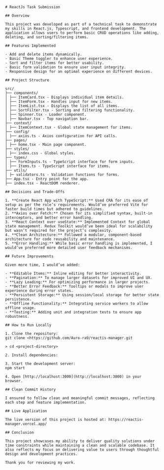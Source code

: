     # ReactJs Task Submission

    ## Overview

    This project was developed as part of a technical task to demonstrate my skills in React.js, Typescript, and frontend development. The application allows users to perform basic CRUD operations like adding, deleting, and sorting/filtering items.

    ## Features Implemented

    - Add and delete items dynamically.
    - Basic Theme toggler to enhance user experience.
    - Sort and filter items for better usability.
    - Basic form validation to ensure user input integrity.
    - Responsive design for an optimal experience on different devices.

    ## Project Structure

    src/
    ├── components/
    │ ├── ItemCard.tsx - Displays individual item details.
    │ ├── ItemForm.tsx - Handles input for new items.
    │ ├── ItemList.tsx - Displays the list of all items.
    │ ├── SortFilter.tsx - Sorting and filtering functionality.
    │ ├── Spinner.tsx - Loader component.
    │ ├── Navbar.tsx - Top navigation bar.
    ├── context/
    │ ├── ItemContext.tsx - Global state management for items.
    ├── config/
    │ ├── axios.ts - Axios configuration for API calls.
    ├── pages/
    │ ├── home.tsx - Main page component.
    ├── styles/
    │ ├── index.css - Global styles.
    ├── types/
    │ ├── FormInputs.ts - TypeScript interface for form inputs.
    │ ├── Items.ts - TypeScript interface for items.
    ├── utils/
    │ ├─ validators.ts - Validation functions for forms.
    ├── App.tsx - Entry point for the app.
    ├── index.tsx - ReactDOM renderer.

    ## Decisions and Trade-Offs

    1. **Create React App with TypeScript:** Used CRA for its ease of setup as per the role’s requirements. Would’ve preferred Vite for faster build times but adhered to guidelines.
    2. **Axios over Fetch:** Chosen for its simplified syntax, built-in interceptors, and better error handling.
    3. **React Context over useState:** Implemented Context for global state management. Redux Toolkit would’ve been ideal for scalability but wasn’t required for the project’s complexity.
    4. **Clean Architecture:** Followed a modular, component-based architecture for code reusability and maintenance.
    5. **Error Handling:** While basic error handling is implemented, I would’ve preferred more detailed user feedback mechanisms.

    ## Future Improvements

    Given more time, I would’ve added:

    - **Editable Items:** Inline editing for better interactivity.
    - **Pagination:** To manage larger datasets for improved UI and UX.
    - **Lazy Loading:** For optimizing performance in larger projects.
    - **Better Error Feedback:** Tooltips or modals to improve user experience during error states.
    - **Persistent Storage:** Using session/local storage for better state persistence.
    - **Offline Functionality:** Integrating service workers to allow offline usage.
    - **Testing:** Adding unit and integration tests to ensure app robustness.

    ## How to Run Locally

    1. Clone the repository:  
    git clone <https://github.com/Auro-ra9/reactis-manager.git

    > cd <project-directory>

    2. Install dependencies:

    3. Start the development server:  
    npm start

    4. Open [http://localhost:3000](http://localhost:3000) in your browser.

    ## Clean Commit History

    I ensured to follow clean and meaningful commit messages, reflecting each step and feature implementation.

    ## Live Application

    The live version of this project is hosted at: https://reactis-manager.vercel.app/

    ## Conclusion

    This project showcases my ability to deliver quality solutions under time constraints while maintaining a clean and scalable codebase. It also reflects my focus on delivering value to users through thoughtful design and development practices.

    Thank you for reviewing my work.
